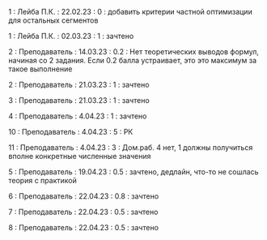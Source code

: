 1 : Лейба П.К. : 22.02.23 : 0 : добавить критерии частной оптимизации для остальных сегментов

1 : Лейба П.К. : 02.03.23 : 1 : зачтено

2 : Преподаватель : 14.03.23 : 0.2 : Нет теоретических выводов формул, начиная со 2 задания. Если 0.2 балла устраивает, это это максимум за такое выполнение

2 : Преподаватель : 21.03.23 : 1 : зачтено

3 : Преподаватель : 21.03.23 : 1 : зачтено

4 : Преподаватель : 4.04.23 : 1 : зачтено

10 : Преподаватель : 4.04.23 : 5 : РК

11 : Преподаватель : 4.04.23 : 3 : Дом.раб. 4 нет, 1 должны получиться вполне конкретные численные значения

5 : Преподаватель : 19.04.23 : 0.5 : зачтено, дедлайн, что-то не сошлась теория с практикой

6 : Преподаватель : 22.04.23 : 0.8 : зачтено

7 : Преподаватель : 22.04.23 : 0.5 : зачтено

8 : Преподаватель : 22.04.23 : 0.5 : зачтено
